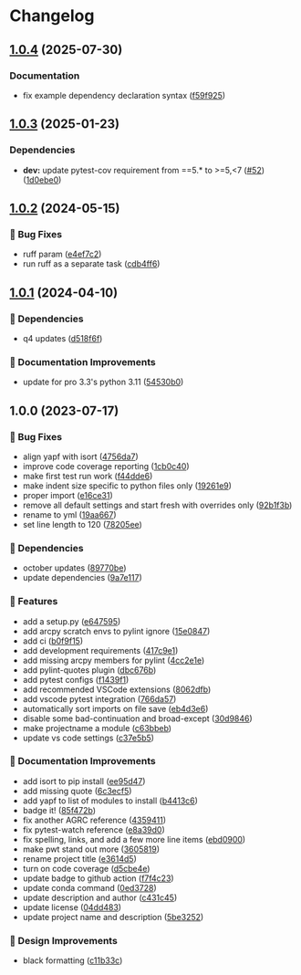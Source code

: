 # Changelog

## [1.0.4](https://github.com/agrc/python/compare/v1.0.3...v1.0.4) (2025-07-30)


### Documentation

* fix example dependency declaration syntax ([f59f925](https://github.com/agrc/python/commit/f59f925dd955828b56e5b3650271cd83c69d5144))

## [1.0.3](https://github.com/agrc/python/compare/v1.0.2...v1.0.3) (2025-01-23)


### Dependencies

* **dev:** update pytest-cov requirement from ==5.* to &gt;=5,&lt;7 ([#52](https://github.com/agrc/python/issues/52)) ([1d0ebe0](https://github.com/agrc/python/commit/1d0ebe06326674565b83d9c8d8ccabf41b424719))

## [1.0.2](https://github.com/agrc/python/compare/v1.0.1...v1.0.2) (2024-05-15)


### 🐛 Bug Fixes

* ruff param ([e4ef7c2](https://github.com/agrc/python/commit/e4ef7c263623095f49d1c37460e5f17b73fa1be0))
* run ruff as a separate task ([cdb4ff6](https://github.com/agrc/python/commit/cdb4ff6293e4bd5cf4f9850fe4d9dbe4539c2ca6))

## [1.0.1](https://github.com/agrc/python/compare/v1.0.0...v1.0.1) (2024-04-10)


### 🌲 Dependencies

* q4 updates ([d518f6f](https://github.com/agrc/python/commit/d518f6f4575021518a85183e103ec97aa8f500ee))


### 📖 Documentation Improvements

* update for pro 3.3's python 3.11 ([54530b0](https://github.com/agrc/python/commit/54530b06e6a7474ffe2d6969410da8bbf7937054))

## 1.0.0 (2023-07-17)


### 🐛 Bug Fixes

* align yapf with isort ([4756da7](https://github.com/agrc/python/commit/4756da76a7a83ac98074a344e16c5e4af949a3b5))
* improve code coverage reporting ([1cb0c40](https://github.com/agrc/python/commit/1cb0c405356114e9a7cf886a7414b7dedfec68ac))
* make first test run work ([f44dde6](https://github.com/agrc/python/commit/f44dde6098d13764748a5bab388ef2cd741eb9d1))
* make indent size specific to python files only ([19261e9](https://github.com/agrc/python/commit/19261e9122e6c47350ad87712c1a7a3f11132ddd))
* proper import ([e16ce31](https://github.com/agrc/python/commit/e16ce313b81a7397ce76ec7d5c59a3104b64c098))
* remove all default settings and start fresh with overrides only ([92b1f3b](https://github.com/agrc/python/commit/92b1f3b8811be133dbed727f59fcc81a883f6e0e))
* rename to yml ([19aa667](https://github.com/agrc/python/commit/19aa667d774f27edd64d80d9ba7e7c9c99e3b848))
* set line length to 120 ([78205ee](https://github.com/agrc/python/commit/78205ee8e9a8845ddd8cf9805f38743d057d16f1))


### 🌲 Dependencies

* october updates ([89770be](https://github.com/agrc/python/commit/89770bebf4d3823a863b9efc8f184a72a0e9edca))
* update dependencies ([9a7e117](https://github.com/agrc/python/commit/9a7e1178917d63005c11a0f870287b89380a0c6d))


### 🚀 Features

* add a setup.py ([e647595](https://github.com/agrc/python/commit/e647595b34e5f7b1a48bbcefafafb7af4e7479d0))
* add arcpy scratch envs to pylint ignore ([15e0847](https://github.com/agrc/python/commit/15e08471ddcf5e9952699c3e9426042e67aadad8))
* add ci ([b0f9f15](https://github.com/agrc/python/commit/b0f9f1543adf37395924225323950bc6ca2d8071))
* add development requirements ([417c9e1](https://github.com/agrc/python/commit/417c9e113613ff8bcf09a47c29a0321680f6f4bf))
* add missing arcpy members for pylint ([4cc2e1e](https://github.com/agrc/python/commit/4cc2e1e584493fc92111997ca37fa7614c75f973))
* add pylint-quotes plugin ([dbc676b](https://github.com/agrc/python/commit/dbc676b062fb18f5d12e2a3f1c5431f109160b5b))
* add pytest configs ([f1439f1](https://github.com/agrc/python/commit/f1439f154303cc572c6884ed25d570eb2b651b73))
* add recommended VSCode extensions ([8062dfb](https://github.com/agrc/python/commit/8062dfbe7966b142ddc46deb7a2b75a4b0342d96))
* add vscode pytest integration ([766da57](https://github.com/agrc/python/commit/766da57aee37576acfe16e0d28c8e0c91f2fe42d))
* automatically sort imports on file save ([eb4d3e6](https://github.com/agrc/python/commit/eb4d3e66de45fc7b65351f74315258ad92d2fe37))
* disable some bad-continuation and broad-except ([30d9846](https://github.com/agrc/python/commit/30d984637a87af822420be107ab856c4309ce177))
* make projectname a module ([c63bbeb](https://github.com/agrc/python/commit/c63bbeba8f64e363cd7a65bbad877d5ec744e377))
* update vs code settings ([c37e5b5](https://github.com/agrc/python/commit/c37e5b5991bd60c18bf607e710d48576715cd10e))


### 📖 Documentation Improvements

* add isort to pip install ([ee95d47](https://github.com/agrc/python/commit/ee95d47e2d57e3871e17a84a323c5593bce5255e))
* add missing quote ([6c3ecf5](https://github.com/agrc/python/commit/6c3ecf560cb0a63744dfe6a1f882259bf7d10433))
* add yapf to list of modules to install ([b4413c6](https://github.com/agrc/python/commit/b4413c6f897edbf68cc8631affadae44624289d0))
* badge it! ([85f472b](https://github.com/agrc/python/commit/85f472b8a13729e0ce6c017580313bff0cae85db))
* fix another AGRC reference ([4359411](https://github.com/agrc/python/commit/43594116ae5e08d8cf0ccf28aac7a01223990978))
* fix pytest-watch reference ([e8a39d0](https://github.com/agrc/python/commit/e8a39d09e78660225d298a0715d85328ea05ca54))
* fix spelling, links, and add a few more line items ([ebd0900](https://github.com/agrc/python/commit/ebd0900fd9dbd4c7a39b5fdd3170415102c2c899))
* make pwt stand out more ([3605819](https://github.com/agrc/python/commit/3605819e854407e614b58ae4357cfcca87dbcaf6))
* rename project title ([e3614d5](https://github.com/agrc/python/commit/e3614d55c7ae3d62bbdc82be037a36dc8b5beb9b))
* turn on code coverage ([d5cbe4e](https://github.com/agrc/python/commit/d5cbe4ed0117d887aab96e390ce6c05b337f7d7e))
* update badge to github action ([f7f4c23](https://github.com/agrc/python/commit/f7f4c23f3e2a815217f41a836db157536be0a45a))
* update conda command ([0ed3728](https://github.com/agrc/python/commit/0ed3728932a6c13f199d7e7fe81b8c5d1875c7d9))
* update description and author ([c431c45](https://github.com/agrc/python/commit/c431c455e70508be58c16520f4d3c292cdbf59ee))
* update license ([04dd483](https://github.com/agrc/python/commit/04dd4831d32ec671fe11994b08a74aa71f433389))
* update project name and description ([5be3252](https://github.com/agrc/python/commit/5be32527739a4c702411998bb1fef322602ec28e))


### 🎨 Design Improvements

* black formatting ([c11b33c](https://github.com/agrc/python/commit/c11b33cf21e9501c73d65ab86b18a0cf23ba0820))
